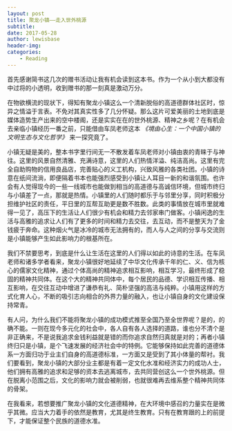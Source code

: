 ```yaml
---
layout: post
title: 聚龙小镇——走入世外桃源
subtitle:
date: 2017-05-28
author: lewisbase
header-img:
categories: 
    - Reading
---
```



首先感谢简书这几次的赠书活动让我有机会读到这本书。作为一个从小到大都没有中过将的小透明，收到赠书的那一刻真是激动万分。

在物欲横流的现状下，得知有聚龙小镇这么一个清新脱俗的高道德群体社区时，惊异之情溢于言表。不免对其真实性多了几分怀疑。那么这片可爱美丽的土地到底是媒体造势生产出来的空中楼阁，还是实实在在的世外桃源、精神之乡呢？在有机会去亲临小镇经历一番之前，只能借由车凤老师这本 _《境由心生：一个中国小镇的文明生态与文化哲学》_ 来一探究竟了。

小镇无疑是美的，整本书字里行间无一不散发着车凤老师对小镇由衷的青睐于与神往。这里的风景自然清雅、充满诗意，这里的人们热情洋溢、纯洁高尚。这里有完全自助购物的信用良品店，完善贴心的义工机构，兴致风雅的各类社团。小镇的诗意在纸间流淌，即便隔着书本也能强烈感受到小镇让人耳目一新的和谐氛围。也许会有人觉得现今的一些一线城市也能做到相当的高道德与高诚信环境，但城市终归与小镇差了一点，那就是热情。小镇里的人们随时都乐于与邻里分享，同时积极分担维护社区的责任，平日里的互帮互助更是数不胜数。此类的事情放在城市里就难得一见了，高压下的生活让人们很少有机会和精力去邻家串门做客。小镇闲逸的生活与高雅的追求让人们有了更多的时间和精力去交往，去互动，而不是整天为了金钱疲于奔命。这种烟火气是冰冷的城市无法拥有的，而人与人之间的分享与交流则是小镇能够产生如此影响力的根基所在。

我们不禁要思考，到底是什么让生活在这里的人们得以如此的诗意的生活。在车凤老师和诸多学者看来，聚龙小镇很好地延续了中华文化传承千年的仁、义、信为核心的儒家文化精神，通过个体高尚的精神追求相互影响，相互学习，最终形成了稳固的精神共同体。在这个大的精神共同体中，每个居民的品德、学识相互传播、相互影响，在交往互动中增进了谦恭有礼、简朴坚强的高洁与纯粹。小镇用这样的方式化育人心，不断的吸引志向相合的外界力量的融入，也让小镇自身的文化建设保持常青。

有人问，为什么我们不能将聚龙小镇的成功模式推至全国乃至全世界呢？是的，的确不能。一则在现今多元化的社会中，各人自有各人选择的道路，谁也分不清个是非正确来，不是说我追求金钱利益就是错的而你追求自然归真就是对的；再者小镇终归只是小镇，是个飞速发展的经济社会中的特例。它能够保持如此完善的道德体系一方面归功于业主们自身的高道德标准，一方面又是受到了其小体量的帮衬。我们要看到，聚龙小镇的大部分业主都是有着一定文化水准和经济实力的成功人士，他们拥有高雅的追求和足够的资本去逃离城市，去共同营创这么一个世外桃源。但在脱离小范围之后，文化的影响力就会被削弱，也就很难再去维系整个精神共同体的骨架。

在我看来，若想要推广聚龙小镇的文化道德精神，在大环境中感召的力量实在是微乎其微。应当大力着手的依然是教育，尤其是终生教育。只有在教育跟的上的前提下，才能保证整个民族的道德水准。